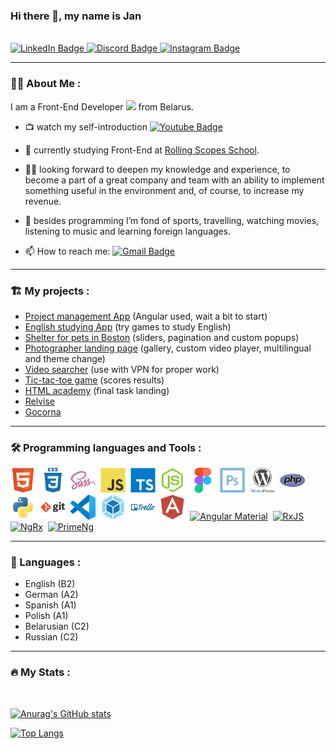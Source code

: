 ### Hi there 👋, my name is Jan

<img src="https://komarev.com/ghpvc/?username=janChorny&style=flat-square&color=yellow" alt=""/>

<div id="badges">
  <a href="https://www.linkedin.com/in/jan-chorny/">
    <img src="https://img.shields.io/badge/LinkedIn-blue?style=for-the-badge&logo=linkedin&logoColor=white" alt="LinkedIn Badge"/>
  </a>
   <a href="https://discordapp.com/users/908057931122102272/">
    <img src="https://img.shields.io/badge/Discord-darkblue?logo=discord&logoColor=white&style=for-the-badge" alt="Discord Badge"/>
  </a>
  <a href="https://www.instagram.com/jan_chorny/?hl=ru">
    <img src="https://img.shields.io/badge/Instagram-purple?logo=instagram&logoColor=white&style=for-the-badge" alt="Instagram Badge"/>
  </a>
</div>

---

### :man_technologist: About Me :
I am a Front-End Developer <img src="https://media.giphy.com/media/WUlplcMpOCEmTGBtBW/giphy.gif" width="30"> from Belarus.

- 📺 watch my self-introduction [![Youtube Badge](https://img.shields.io/badge/-JanChorny-red?style=flat&logo=Youtube&logoColor=white)](https://youtu.be/VE8yUIvbDLc) 

- 🌱 currently studying Front-End at <a href="https://rs.school/">Rolling Scopes School</a>.

- 👨‍💼 looking forward to deepen my knowledge and experience, to become a part of a great company and team with an ability to implement something useful in the environment and, of course, to increase my revenue.

- 🥊 besides programming I’m fond of sports, travelling, watching movies, listening to music and learning foreign languages.

- :mailbox: How to reach me: [![Gmail Badge](https://img.shields.io/badge/-janchorny@gmail.com-white?style=flat&logo=Gmail&logoColor=red)](mailto:janchorny@gmail.com)

---

### 🏗️ My projects :
<ul>
  <li><a href="https://project-management-app.onrender.com/">Project management App</a> (Angular used, wait a bit to start)</li>
  <li><a href="https://rslang-freenokke.netlify.app/">English studying App</a> (try games to study English)</li>
  <li><a href="https://janchorny.github.io/shelter/pages/main/">Shelter for pets in Boston</a> (sliders, pagination and custom popups)</li>
  <li><a href="https://janchorny.github.io/photographer/">Photographer landing page</a> (gallery, custom video player, multilingual and theme change)</li>
  <li><a href="https://janchorny.github.io/video-searcher/">Video searcher</a> (use with VPN for proper work)</li>
  <li><a href="https://janchorny.github.io/tic-tac-toe/">Tic-tac-toe game</a> (scores results)</li>
  <li><a href="https://janchorny.github.io/html-academy/">HTML academy</a> (final task landing)</li>
  <li><a href="https://janchorny.github.io/relvise/">Relvise</a></li>
  <li><a href="https://janchorny.github.io/gocorona/">Gocorna</a></li>
</ul>

---

### :hammer_and_wrench: Programming languages and Tools :

<div>
  <a href="https://www.w3schools.com/html/"><img src="https://github.com/devicons/devicon/blob/master/icons/html5/html5-original.svg" title="HTML5" alt="HTML" width="40" height="40"/></a>&nbsp;
  <a href="https://www.w3schools.com/css/"><img src="https://github.com/devicons/devicon/blob/master/icons/css3/css3-plain-wordmark.svg"  title="CSS3" alt="CSS" width="40" height="40"/></a>&nbsp;
  <a href="https://sass-lang.com/"><img src="https://github.com/devicons/devicon/blob/master/icons/sass/sass-original.svg"  title="SASS" alt="SASS" width="40" height="40"/></a>&nbsp;
  <a href="https://learn.javascript.ru/"><img src="https://github.com/devicons/devicon/blob/master/icons/javascript/javascript-original.svg" title="JavaScript" alt="JavaScript" width="40" height="40"/></a>&nbsp;
  <a href="https://www.typescriptlang.org/"><img src="https://github.com/devicons/devicon/blob/master/icons/typescript/typescript-original.svg" title="TypeScript" alt="TypeScript" width="40" height="40"/></a>&nbsp;
  <a href="https://nodejs.org/en/"><img src="https://github.com/devicons/devicon/blob/master/icons/nodejs/nodejs-original.svg" title="NodeJS" alt="NodeJS" width="40" height="40"/></a>&nbsp;
  <a href="https://www.figma.com/"><img src="https://github.com/devicons/devicon/blob/master/icons/figma/figma-original.svg" title="Figma" **alt="Figma" width="40" height="40"/></a>&nbsp;
  <a href="https://www.adobe.com/cis_ru/products/photoshop.html"><img src="https://github.com/devicons/devicon/blob/master/icons/photoshop/photoshop-line.svg" title="Photoshop" **alt="Photoshop" width="40" height="40"/></a>&nbsp;
  <a href="https://wordpress.org/"><img src="https://github.com/devicons/devicon/blob/master/icons/wordpress/wordpress-original.svg" title="Wordpress" **alt="Wordpress" width="40" height="40"/></a>&nbsp;
  <a href="https://www.php.net/"><img src="https://github.com/devicons/devicon/blob/master/icons/php/php-original.svg" title="PHP" **alt="PHP" width="40" height="40"/></a>&nbsp;
  <a href="https://www.python.org/"><img src="https://github.com/devicons/devicon/blob/master/icons/python/python-original.svg" title="Python" **alt="Python" width="40" height="40"/></a>&nbsp;
  <a href="https://git-scm.com/"><img src="https://github.com/devicons/devicon/blob/master/icons/git/git-original-wordmark.svg" title="Git" **alt="Git" width="40" height="40"/></a>&nbsp;
  <a href="https://code.visualstudio.com/"><img src="https://github.com/devicons/devicon/blob/master/icons/vscode/vscode-original.svg" title="VScode" **alt="VSCode" width="40" height="40"/></a>&nbsp;
  <a href="https://webpack.js.org/"><img src="https://github.com/devicons/devicon/blob/master/icons/webpack/webpack-original.svg" title="Webpack" **alt="Webpack" width="40" height="40"/></a>&nbsp;
  <a href="https://trello.com/"><img src="https://github.com/devicons/devicon/blob/master/icons/trello/trello-plain-wordmark.svg" title="Trello" **alt="Trello" width="40" height="40"/></a>&nbsp;
    <a href="https://angular.io/"><img src="https://github.com/devicons/devicon/blob/master/icons/angularjs/angularjs-plain.svg" title="Angular" alt="Angular MaterialL" width="40" height="40"/></a>&nbsp;
  <a href="https://material.angular.io/"><img src="https://material.angular.io/assets/img/angular-material-logo.svg" title="Angular Material" alt="Angular Material" width="40" height="40"/></a>&nbsp;
  <a href="https://rxjs.dev/"><img src="https://rxjs.dev/generated/images/marketing/home/Rx_Logo-512-512.png" title="RxJS" alt="RxJS" width="40" height="40"/></a>&nbsp;
  <a href="https://ngrx.io/"><img src="https://ngrx.io/assets/images/badge.svg" title="NgRx" alt="NgRx" width="40" height="40"/></a>&nbsp;
  <a href="https://www.primefaces.org/primeng/"><img src="https://www.primefaces.org/primeng/assets/showcase/images/primeng-logo-dark.svg" title="PrimeNg" alt="PrimeNg" width="100" height="40"/></a>&nbsp;
</div>

---

### 💬 Languages :

<ul>
  <li>English (B2)</li>
  <li>German (A2)</li>
  <li>Spanish (A1)</li>
  <li>Polish (A1)</li>
  <li>Belarusian (C2)</li>
  <li>Russian (C2)</li>
</ul>

---

### :fire: My Stats :

<img src="https://www.codewars.com/users/janChorny/badges/large" alt=""/>

[![Anurag's GitHub stats](https://github-readme-stats.vercel.app/api?username=janChorny&hide=issues,contribs&show_icons=true&theme=vision-friendly-dark)](https://github.com/anuraghazra/github-readme-stats)

[![Top Langs](https://github-readme-stats.vercel.app/api/top-langs/?username=janChorny&layout=compact&theme=merko&langs_count=4)](https://github.com/anuraghazra/github-readme-stats)

<!--
**janChorny/janChorny** is a ✨ _special_ ✨ repository because its `README.md` (this file) appears on your GitHub profile.

Here are some ideas to get you started:

- 🔭 I’m currently working on ...
- 🌱 I’m currently learning ...
- 👯 I’m looking to collaborate on ...
- 🤔 I’m looking for help with ...
- 💬 Ask me about ...
- 📫 How to reach me: ...
- 😄 Pronouns: ...
- ⚡ Fun fact: ...
-->
